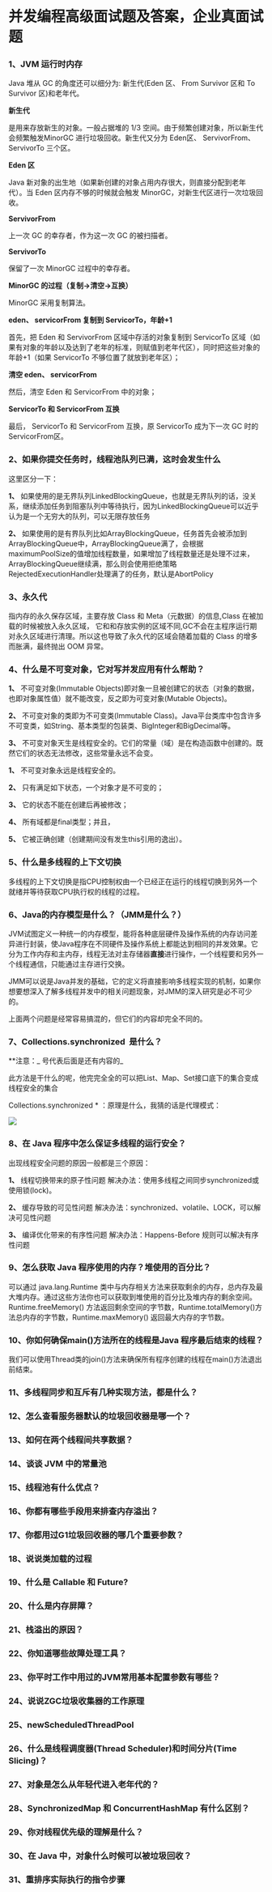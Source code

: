 # 并发编程高级面试题及答案，企业真面试题

### 1、JVM 运行时内存

Java 堆从 GC 的角度还可以细分为: 新生代(Eden 区、 From Survivor 区和 To Survivor 区)和老年代。

**新生代**

是用来存放新生的对象。一般占据堆的 1/3 空间。由于频繁创建对象，所以新生代会频繁触发MinorGC 进行垃圾回收。新生代又分为 Eden区、 ServivorFrom、 ServivorTo 三个区。

**Eden 区**

Java 新对象的出生地（如果新创建的对象占用内存很大，则直接分配到老年代）。当 Eden 区内存不够的时候就会触发 MinorGC，对新生代区进行一次垃圾回收。

**ServivorFrom**

上一次 GC 的幸存者，作为这一次 GC 的被扫描者。

**ServivorTo**

保留了一次 MinorGC 过程中的幸存者。

**MinorGC 的过程（复制->清空->互换）**

MinorGC 采用复制算法。

**eden、 servicorFrom 复制到 ServicorTo，年龄+1**

首先，把 Eden 和 ServivorFrom 区域中存活的对象复制到 ServicorTo 区域（如果有对象的年龄以及达到了老年的标准，则赋值到老年代区），同时把这些对象的年龄+1（如果 ServicorTo 不够位置了就放到老年区）；

**清空 eden、 servicorFrom**

然后，清空 Eden 和 ServicorFrom 中的对象；

**ServicorTo 和 ServicorFrom 互换**

最后， ServicorTo 和 ServicorFrom 互换，原 ServicorTo 成为下一次 GC 时的 ServicorFrom区。


### 2、如果你提交任务时，线程池队列已满，这时会发生什么

这里区分一下：

**1、** 如果使用的是无界队列LinkedBlockingQueue，也就是无界队列的话，没关系，继续添加任务到阻塞队列中等待执行，因为LinkedBlockingQueue可以近乎认为是一个无穷大的队列，可以无限存放任务

**2、** 如果使用的是有界队列比如ArrayBlockingQueue，任务首先会被添加到ArrayBlockingQueue中，ArrayBlockingQueue满了，会根据maximumPoolSize的值增加线程数量，如果增加了线程数量还是处理不过来，ArrayBlockingQueue继续满，那么则会使用拒绝策略RejectedExecutionHandler处理满了的任务，默认是AbortPolicy


### 3、永久代

指内存的永久保存区域，主要存放 Class 和 Meta（元数据）的信息,Class 在被加载的时候被放入永久区域， 它和和存放实例的区域不同,GC不会在主程序运行期对永久区域进行清理。所以这也导致了永久代的区域会随着加载的 Class 的增多而胀满，最终抛出 OOM 异常。


### 4、什么是不可变对象，它对写并发应用有什么帮助？

**1、** 不可变对象(Immutable Objects)即对象一旦被创建它的状态（对象的数据，也即对象属性值）就不能改变，反之即为可变对象(Mutable Objects)。

**2、** 不可变对象的类即为不可变类(Immutable Class)。Java平台类库中包含许多不可变类，如String、基本类型的包装类、BigInteger和BigDecimal等。

**3、** 不可变对象天生是线程安全的。它们的常量（域）是在构造函数中创建的。既然它们的状态无法修改，这些常量永远不会变。

**1、** 不可变对象永远是线程安全的。

**2、** 只有满足如下状态，一个对象才是不可变的；

**3、** 它的状态不能在创建后再被修改；

**4、** 所有域都是final类型；并且，

**5、** 它被正确创建（创建期间没有发生this引用的逸出）。


### 5、什么是多线程的上下文切换

多线程的上下文切换是指CPU控制权由一个已经正在运行的线程切换到另外一个就绪并等待获取CPU执行权的线程的过程。


### 6、Java的内存模型是什么？（JMM是什么？）

JVM试图定义一种统一的内存模型，能将各种底层硬件及操作系统的内存访问差异进行封装，使Java程序在不同硬件及操作系统上都能达到相同的并发效果。它分为工作内存和主内存，线程无法对主存储器**直接**进行操作，一个线程要和另外一个线程通信，只能通过主存进行交换。

JMM可以说是Java并发的基础，它的定义将直接影响多线程实现的机制，如果你想要想深入了解多线程并发中的相关问题现象，对JMM的深入研究是必不可少的。

上面两个问题是经常容易搞混的，但它们的内容却完全不同的。


### 7、Collections.synchronized  是什么？

**注意：_ 号代表后面是还有内容的_

此方法是干什么的呢，他完完全全的可以把List、Map、Set接口底下的集合变成线程安全的集合

Collections.synchronized * ：原理是什么，我猜的话是代理模式：

![](https://gitee.com/souyunkutech/souyunku-home/raw/master/images/souyunku-web/2020/5/2/045/42/87_14.png#alt=87%5C_14.png)


### 8、在 Java 程序中怎么保证多线程的运行安全？

出现线程安全问题的原因一般都是三个原因：

**1、** 线程切换带来的原子性问题 解决办法：使用多线程之间同步synchronized或使用锁(lock)。

**2、** 缓存导致的可见性问题 解决办法：synchronized、volatile、LOCK，可以解决可见性问题

**3、** 编译优化带来的有序性问题 解决办法：Happens-Before 规则可以解决有序性问题


### 9、怎么获取 Java 程序使用的内存？堆使用的百分比？

可以通过 java.lang.Runtime 类中与内存相关方法来获取剩余的内存，总内存及最大堆内存。通过这些方法你也可以获取到堆使用的百分比及堆内存的剩余空间。Runtime.freeMemory() 方法返回剩余空间的字节数，Runtime.totalMemory()方法总内存的字节数，Runtime.maxMemory() 返回最大内存的字节数。


### 10、你如何确保main()方法所在的线程是Java 程序最后结束的线程？

我们可以使用Thread类的join()方法来确保所有程序创建的线程在main()方法退出前结束。


### 11、多线程同步和互斥有几种实现方法，都是什么？
### 12、怎么查看服务器默认的垃圾回收器是哪一个？
### 13、如何在两个线程间共享数据？
### 14、谈谈 JVM 中的常量池
### 15、线程池有什么优点？
### 16、你都有哪些手段用来排查内存溢出？
### 17、你都用过G1垃圾回收器的哪几个重要参数？
### 18、说说类加载的过程
### 19、什么是 Callable 和 Future?
### 20、什么是内存屏障？
### 21、栈溢出的原因？
### 22、你知道哪些故障处理工具？
### 23、你平时工作中用过的JVM常用基本配置参数有哪些？
### 24、说说ZGC垃圾收集器的工作原理
### 25、newScheduledThreadPool
### 26、什么是线程调度器(Thread Scheduler)和时间分片(Time Slicing)？
### 27、对象是怎么从年轻代进入老年代的？
### 28、SynchronizedMap 和 ConcurrentHashMap 有什么区别？
### 29、你对线程优先级的理解是什么？
### 30、在 Java 中，对象什么时候可以被垃圾回收？
### 31、重排序实际执行的指令步骤





